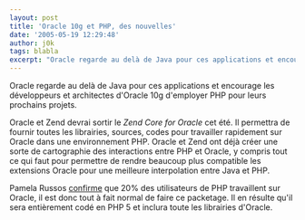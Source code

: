 ```yaml
---
layout: post
title: 'Oracle 10g et PHP, des nouvelles'
date: '2005-05-19 12:29:48'
author: j0k
tags: blabla
excerpt: "Oracle regarde au delà de Java pour ces applications et encourage les développeurs et architectes d'Oracle 10g d'employer PHP pour leurs prochains projets.     \nOracle et Zend devrai sortir le *Zend Core for Oracle* cet été. Il permettra de fournir toutes les librairies, sources, codes pour travailler rapidement sur Oracle dans une environnement PHP.  \n     …"
---
```


Oracle regarde au delà de Java pour ces applications et encourage les développeurs et architectes d'Oracle 10g d'employer PHP pour leurs prochains projets.

Oracle et Zend devrai sortir le *Zend Core for Oracle* cet été. Il permettra de fournir toutes les librairies, sources, codes pour travailler rapidement sur Oracle dans une environnement PHP.   Oracle et Zend ont déjà créer une sorte de cartographie des interactions entre PHP et Oracle, y compris tout ce qui faut pour permettre de rendre beaucoup plus compatible les extensions Oracle pour une meilleure interpolation entre Java et PHP.

Pamela Russos [confirme](http://www.idevnews.com/CaseStudies.asp?ID=157) que 20% des utilisateurs de PHP travaillent sur Oracle, il est donc tout à fait normal de faire ce packetage. Il en résulte qu'il sera entièrement codé en PHP 5 et inclura toute les librairies d'Oracle.
